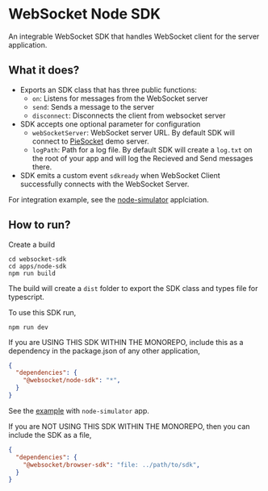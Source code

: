# WebSocket Node SDK

An integrable WebSocket SDK that handles WebSocket client for the server application.

## What it does?
- Exports an SDK class that has three public functions:
  - `on`: Listens for messages from the WebSocket server
  - `send`: Sends a message to the server
  - `disconnect`: Disconnects the client from websocket server
- SDK accepts one optional parameter for configuration
  - `webSocketServer`: WebSocket server URL. By default SDK will connect to [PieSocket](https://www.piesocket.com/websocket-tester) demo server.
  - `logPath`: Path for a log file. By default SDK will create a `log.txt` on the root of your app and will log the Recieved and Send messages there.
- SDK emits a custom event `sdkready` when WebSocket Client successfully connects with the WebSocket Server.

For integration example, see the [node-simulator](https://github.com/iAmmar7/websocket-sdk/tree/main/apps/node-simulator) applciation.

## How to run?

Create a build

```
cd websocket-sdk
cd apps/node-sdk
npm run build
```

The build will create a `dist` folder to export the SDK class and types file for typescript.

To use this SDK run,
```
npm run dev
```

If you are USING THIS SDK WITHIN THE MONOREPO, include this as a dependency in the package.json of any other application,
```json
{ 
  "dependencies": {
    "@websocket/node-sdk": "*",
  }
}
```

See the [example](https://github.com/iAmmar7/websocket-sdk/blob/main/apps/node-simulator/package.json#L19) with `node-simulator` app.

If you are NOT USING THIS SDK WITHIN THE MONOREPO, then you can include the SDK as a file,
```json
{ 
  "dependencies": {
    "@websocket/browser-sdk": "file: ../path/to/sdk",
  }
}
```
